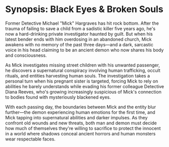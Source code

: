 # Synopsis: Black Eyes & Broken Souls

Former Detective Michael "Mick" Hargraves has hit rock bottom. After the trauma of failing to save a child from a sadistic killer five years ago, he's now a hard-drinking private investigator haunted by guilt. But when his latest bender ends with him overdosing in an abandoned church, Mick awakens with no memory of the past three days—and a dark, sarcastic voice in his head claiming to be an ancient demon who now shares his body and consciousness.

As Mick investigates missing street children with his unwanted passenger, he discovers a supernatural conspiracy involving human trafficking, occult rituals, and entities harvesting human souls. The investigation takes a personal turn when his pregnant sister is targeted, forcing Mick to rely on abilities he barely understands while evading his former colleague Detective Diana Reeves, who's growing increasingly suspicious of Mick's connection to bodies found with mysteriously blackened eyes.

With each passing day, the boundaries between Mick and the entity blur further—the demon experiencing human emotions for the first time, and Mick tapping into supernatural abilities and darker impulses. As they confront old wounds and new threats, both man and demon must decide how much of themselves they're willing to sacrifice to protect the innocent in a world where shadows conceal ancient horrors and human monsters wear respectable faces.
